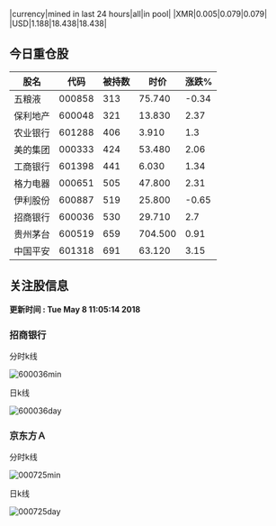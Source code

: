|currency|mined in last 24 hours|all|in pool|
|XMR|0.005|0.079|0.079|
|USD|1.188|18.438|18.438|

## 今日重仓股 

|股名|代码|被持数|时价|涨跌%|
|---|---|---|---|---|
|五粮液|000858|313|75.740|-0.34|
|保利地产|600048|321|13.830|2.37|
|农业银行|601288|406|3.910|1.3|
|美的集团|000333|424|53.480|2.06|
|工商银行|601398|441|6.030|1.34|
|格力电器|000651|505|47.800|2.31|
|伊利股份|600887|519|25.800|-0.65|
|招商银行|600036|530|29.710|2.7|
|贵州茅台|600519|659|704.500|0.91|
|中国平安|601318|691|63.120|3.15|

## 关注股信息
**更新时间 : Tue May  8 11:05:14 2018**
### 招商银行 
分时k线

![600036min](http://image.sinajs.cn/newchart/min/n/sh600036.gif)

日k线

![600036day](http://image.sinajs.cn/newchart/daily/n/sh600036.gif)

### 京东方Ａ 
分时k线

![000725min](http://image.sinajs.cn/newchart/min/n/sz000725.gif)

日k线

![000725day](http://image.sinajs.cn/newchart/daily/n/sz000725.gif)
